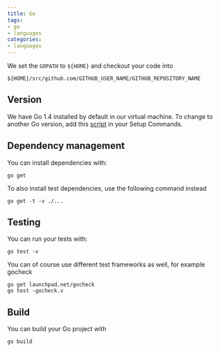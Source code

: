 ```yaml
---
title: Go
tags:
- go
- languages
categories:
- languages
---
```

We set the `GOPATH` to `${HOME}` and checkout your code into

```shell
${HOME}/src/github.com/GITHUB_USER_NAME/GITHUB_REPOSITORY_NAME
```

## Version

We have Go 1.4 installed by default in our virtual machine.
To change to another Go version, add this [script](https://github.com/codeship/scripts/blob/master/languages/go.sh) in your Setup Commands.

## Dependency management

You can install dependencies with:

```shell
go get
```

To also install test dependencies, use the following command instead

```shell
go get -t -v ./...
```

## Testing

You can run your tests with:

```shell
go test -v
```

You can of course use different test frameworks as well, for example gocheck

```shell
go get launchpad.net/gocheck
go test -gocheck.v
```

## Build

You can build your Go project with

```shell
go build
```
